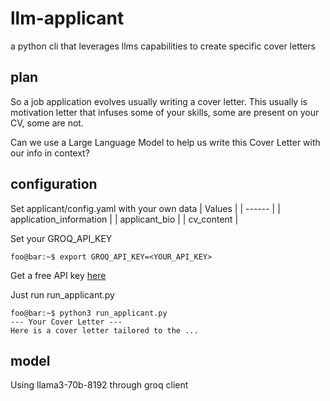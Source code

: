 # llm-applicant
a python cli that leverages llms capabilities to create specific cover letters

## plan

So a job application evolves usually writing a cover letter.
This usually is motivation letter that infuses some of your skills, some are present on your CV, some are not.

Can we use a Large Language Model to help us write this Cover Letter with our info in context?


## configuration
Set applicant/config.yaml with your own data
| Values |
| ------ |
| application_information   |
| applicant_bio | 
| cv_content    |

Set your GROQ_API_KEY
```console
foo@bar:~$ export GROQ_API_KEY=<YOUR_API_KEY>
```
Get a free API key [here](https://console.groq.com/keys)

Just run run_applicant.py

```console
foo@bar:~$ python3 run_applicant.py
--- Your Cover Letter ---
Here is a cover letter tailored to the ...
```

## model

Using llama3-70b-8192 through groq client